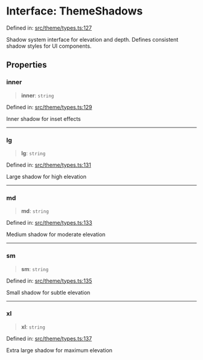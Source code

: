# Interface: ThemeShadows

Defined in: [src/theme/types.ts:127](https://github.com/Nick2bad4u/Uptime-Watcher/blob/main/src/theme/types.ts#L127)

Shadow system interface for elevation and depth. Defines consistent shadow
styles for UI components.

## Properties

### inner

> **inner**: `string`

Defined in: [src/theme/types.ts:129](https://github.com/Nick2bad4u/Uptime-Watcher/blob/main/src/theme/types.ts#L129)

Inner shadow for inset effects

***

### lg

> **lg**: `string`

Defined in: [src/theme/types.ts:131](https://github.com/Nick2bad4u/Uptime-Watcher/blob/main/src/theme/types.ts#L131)

Large shadow for high elevation

***

### md

> **md**: `string`

Defined in: [src/theme/types.ts:133](https://github.com/Nick2bad4u/Uptime-Watcher/blob/main/src/theme/types.ts#L133)

Medium shadow for moderate elevation

***

### sm

> **sm**: `string`

Defined in: [src/theme/types.ts:135](https://github.com/Nick2bad4u/Uptime-Watcher/blob/main/src/theme/types.ts#L135)

Small shadow for subtle elevation

***

### xl

> **xl**: `string`

Defined in: [src/theme/types.ts:137](https://github.com/Nick2bad4u/Uptime-Watcher/blob/main/src/theme/types.ts#L137)

Extra large shadow for maximum elevation
